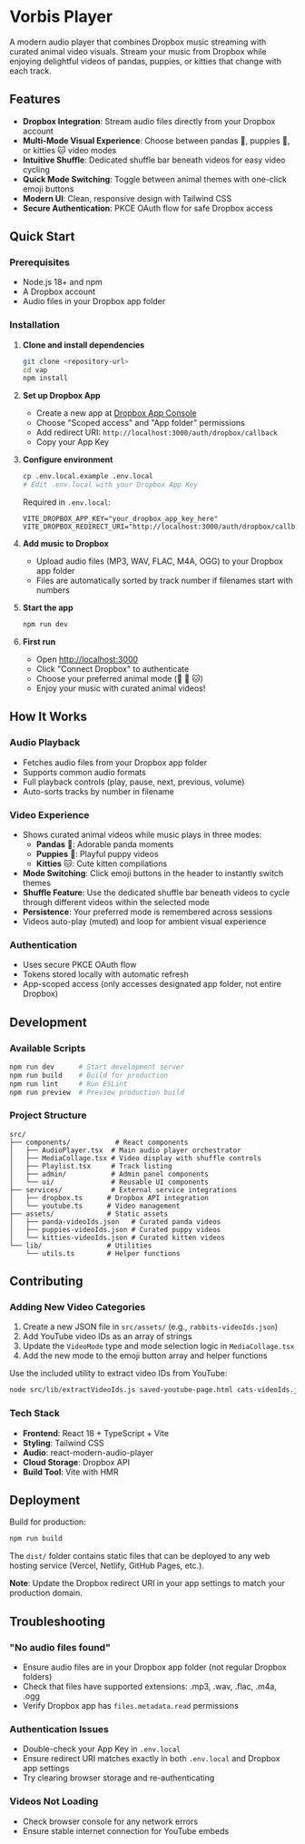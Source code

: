 # Vorbis Player

A modern audio player that combines Dropbox music streaming with curated animal video visuals. Stream your music from Dropbox while enjoying delightful videos of pandas, puppies, or kitties that change with each track.

## Features

- **Dropbox Integration**: Stream audio files directly from your Dropbox account
- **Multi-Mode Visual Experience**: Choose between pandas 🐼, puppies 🐶, or kitties 🐱 video modes
- **Intuitive Shuffle**: Dedicated shuffle bar beneath videos for easy video cycling
- **Quick Mode Switching**: Toggle between animal themes with one-click emoji buttons
- **Modern UI**: Clean, responsive design with Tailwind CSS
- **Secure Authentication**: PKCE OAuth flow for safe Dropbox access

## Quick Start

### Prerequisites

- Node.js 18+ and npm
- A Dropbox account
- Audio files in your Dropbox app folder

### Installation

1. **Clone and install dependencies**

   ```bash
   git clone <repository-url>
   cd vap
   npm install
   ```

2. **Set up Dropbox App**
   - Create a new app at [Dropbox App Console](https://www.dropbox.com/developers/apps)
   - Choose "Scoped access" and "App folder" permissions
   - Add redirect URI: `http://localhost:3000/auth/dropbox/callback`
   - Copy your App Key

3. **Configure environment**

   ```bash
   cp .env.local.example .env.local
   # Edit .env.local with your Dropbox App Key
   ```

   Required in `.env.local`:

   ```
   VITE_DROPBOX_APP_KEY="your_dropbox_app_key_here"
   VITE_DROPBOX_REDIRECT_URI="http://localhost:3000/auth/dropbox/callback"
   ```

4. **Add music to Dropbox**
   - Upload audio files (MP3, WAV, FLAC, M4A, OGG) to your Dropbox app folder
   - Files are automatically sorted by track number if filenames start with numbers

5. **Start the app**

   ```bash
   npm run dev
   ```

6. **First run**
   - Open <http://localhost:3000>
   - Click "Connect Dropbox" to authenticate
   - Choose your preferred animal mode (🐼 🐶 🐱)
   - Enjoy your music with curated animal videos!

## How It Works

### Audio Playback

- Fetches audio files from your Dropbox app folder
- Supports common audio formats
- Full playback controls (play, pause, next, previous, volume)
- Auto-sorts tracks by number in filename

### Video Experience

- Shows curated animal videos while music plays in three modes:
  - **Pandas** 🐼: Adorable panda moments
  - **Puppies** 🐶: Playful puppy videos
  - **Kitties** 🐱: Cute kitten compilations
- **Mode Switching**: Click emoji buttons in the header to instantly switch themes
- **Shuffle Feature**: Use the dedicated shuffle bar beneath videos to cycle through different videos within the selected mode
- **Persistence**: Your preferred mode is remembered across sessions
- Videos auto-play (muted) and loop for ambient visual experience

### Authentication

- Uses secure PKCE OAuth flow
- Tokens stored locally with automatic refresh
- App-scoped access (only accesses designated app folder, not entire Dropbox)

## Development

### Available Scripts

```bash
npm run dev      # Start development server
npm run build    # Build for production  
npm run lint     # Run ESLint
npm run preview  # Preview production build
```

### Project Structure

```
src/
├── components/           # React components
│   ├── AudioPlayer.tsx  # Main audio player orchestrator
│   ├── MediaCollage.tsx # Video display with shuffle controls
│   ├── Playlist.tsx     # Track listing
│   ├── admin/           # Admin panel components
│   └── ui/              # Reusable UI components
├── services/            # External service integrations
│   ├── dropbox.ts      # Dropbox API integration
│   └── youtube.ts      # Video management
├── assets/             # Static assets
│   ├── panda-videoIds.json   # Curated panda videos
│   ├── puppies-videoIds.json # Curated puppy videos
│   └── kitties-videoIds.json # Curated kitten videos
└── lib/                # Utilities
    └── utils.ts        # Helper functions
```

## Contributing

### Adding New Video Categories

1. Create a new JSON file in `src/assets/` (e.g., `rabbits-videoIds.json`)
2. Add YouTube video IDs as an array of strings
3. Update the `VideoMode` type and mode selection logic in `MediaCollage.tsx`
4. Add the new mode to the emoji button array and helper functions

Use the included utility to extract video IDs from YouTube:

```bash
node src/lib/extractVideoIds.js saved-youtube-page.html cats-videoIds.json
```

### Tech Stack

- **Frontend**: React 18 + TypeScript + Vite
- **Styling**: Tailwind CSS
- **Audio**: react-modern-audio-player
- **Cloud Storage**: Dropbox API
- **Build Tool**: Vite with HMR

## Deployment

Build for production:

```bash
npm run build
```

The `dist/` folder contains static files that can be deployed to any web hosting service (Vercel, Netlify, GitHub Pages, etc.).

**Note**: Update the Dropbox redirect URI in your app settings to match your production domain.

## Troubleshooting

### "No audio files found"

- Ensure audio files are in your Dropbox app folder (not regular Dropbox folders)
- Check that files have supported extensions: .mp3, .wav, .flac, .m4a, .ogg
- Verify Dropbox app has `files.metadata.read` permissions

### Authentication Issues

- Double-check your App Key in `.env.local`
- Ensure redirect URI matches exactly in both `.env.local` and Dropbox app settings
- Try clearing browser storage and re-authenticating

### Videos Not Loading

- Check browser console for any network errors
- Ensure stable internet connection for YouTube embeds

